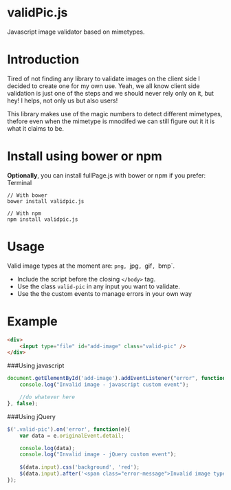 # validPic.js
Javascript image validator based on mimetypes.


# Introduction
Tired of not finding any library to validate images on the client side I decided to create one for my own use.
Yeah, we all know client side validation is just one of the steps and we should never rely only on it, but hey! I helps, not only us but also users!

This library makes use of the magic numbers to detect different mimetypes, thefore even when the mimetype is mnodifed we can still figure out it it is what it claims to be.

# Install using bower or npm

**Optionally**, you can install fullPage.js with bower or npm if you prefer:
Terminal

```shell
// With bower
bower install validpic.js

// With npm
npm install validpic.js
```

# Usage

Valid image types at the moment are: `png, `jpg`, `gif`, `bmp`.

- Include the script before the closing `</body>` tag.
- Use the class `valid-pic` in any input you want to validate.
- Use the the custom events to manage errors in your own way

# Example

```html
<div>
    <input type="file" id="add-image" class="valid-pic" />
</div>
```

###Using javascript

```javascript
document.getElementById('add-image').addEventListener("error", function(){
    console.log("Invalid image - javascript custom event");

    //do whatever here
}, false);
```

###Using jQuery

```javascript
$('.valid-pic').on('error', function(e){
    var data = e.originalEvent.detail;

    console.log(data);
    console.log("Invalid image - jQuery custom event");
    
    $(data.input).css('background', 'red');
    $(data.input).after('<span class="error-message">Invalid image type!</div>');
});
```

